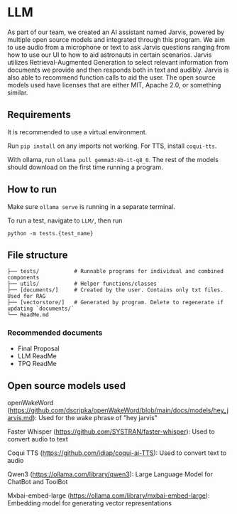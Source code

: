 # LLM

As part of our team, we created an AI assistant named Jarvis, powered by multiple open source models and integrated through this program. We aim to use audio from a microphone or text to ask Jarvis questions ranging from how to use our UI to how to aid astronauts in certain scenarios. Jarvis utilizes Retrieval-Augmented Generation to select relevant information from documents we provide and then responds both in text and audibly. Jarvis is also able to recommend function calls to aid the user. The open source models used have licenses that are either MIT, Apache 2.0, or something similar.


## Requirements

It is recommended to use a virtual environment.

Run `pip install` on any imports not working. For TTS, install `coqui-tts`.

With ollama, run `ollama pull gemma3:4b-it-q8_0`. The rest of the models should download on the first time running a program.


## How to run

Make sure `ollama serve` is running in a separate terminal.

To run a test, navigate to `LLM/`, then run
```
python -m tests.{test_name}
```


## File structure

```
├── tests/           # Runnable programs for individual and combined components
├── utils/           # Helper functions/classes
├── [documents/]     # Created by the user. Contains only txt files. Used for RAG
├── [vectorstore/]   # Generated by program. Delete to regenerate if updating `documents/`
└── ReadMe.md
```

### Recommended documents

- Final Proposal
- LLM ReadMe
- TPQ ReadMe



## Open source models used

openWakeWord (https://github.com/dscripka/openWakeWord/blob/main/docs/models/hey_jarvis.md): Used for the wake phrase of "hey jarvis"

Faster Whisper (https://github.com/SYSTRAN/faster-whisper): Used to convert audio to text

Coqui TTS (https://github.com/idiap/coqui-ai-TTS): Used to convert text to audio

Qwen3 (https://ollama.com/library/qwen3): Large Language Model for ChatBot and ToolBot

Mxbai-embed-large (https://ollama.com/library/mxbai-embed-large): Embedding model for generating vector representations
